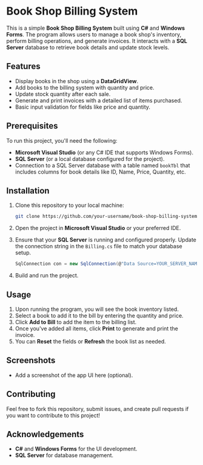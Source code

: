# Book Shop Billing System

This is a simple **Book Shop Billing System** built using **C#** and **Windows Forms**. The program allows users to manage a book shop's inventory, perform billing operations, and generate invoices. It interacts with a **SQL Server** database to retrieve book details and update stock levels.

## Features

- Display books in the shop using a **DataGridView**.
- Add books to the billing system with quantity and price.
- Update stock quantity after each sale.
- Generate and print invoices with a detailed list of items purchased.
- Basic input validation for fields like price and quantity.
  
## Prerequisites

To run this project, you'll need the following:

- **Microsoft Visual Studio** (or any C# IDE that supports Windows Forms).
- **SQL Server** (or a local database configured for the project).
- Connection to a SQL Server database with a table named `bookTbl` that includes columns for book details like ID, Name, Price, Quantity, etc.

## Installation

1. Clone this repository to your local machine:

   ```bash
   git clone https://github.com/your-username/book-shop-billing-system.git
   ```

2. Open the project in **Microsoft Visual Studio** or your preferred IDE.

3. Ensure that your **SQL Server** is running and configured properly. Update the connection string in the `Billing.cs` file to match your database setup.

   ```csharp
   SqlConnection con = new SqlConnection(@"Data Source=YOUR_SERVER_NAME;Initial Catalog=bookShopDb;Integrated Security=True;");
   ```

4. Build and run the project.

## Usage

1. Upon running the program, you will see the book inventory listed.
2. Select a book to add it to the bill by entering the quantity and price.
3. Click **Add to Bill** to add the item to the billing list.
4. Once you've added all items, click **Print** to generate and print the invoice.
5. You can **Reset** the fields or **Refresh** the book list as needed.

## Screenshots

- Add a screenshot of the app UI here (optional).

## Contributing

Feel free to fork this repository, submit issues, and create pull requests if you want to contribute to this project!

## Acknowledgements

- **C#** and **Windows Forms** for the UI development.
- **SQL Server** for database management.
